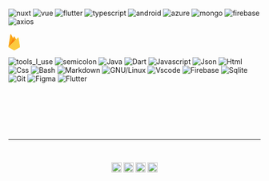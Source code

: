 <br>
<br>
<br>

![nuxt](https://api.iconify.design/logos:nuxt-icon.svg)
![vue](https://api.iconify.design/logos:vue.svg)
![flutter](https://api.iconify.design/logos:flutter.svg)
![typescript](https://api.iconify.design/logos:typescript-icon.svg)
![android](https://api.iconify.design/logos:android-vertical.svg)
![azure](https://api.iconify.design/logos:azure-icon.svg)
![mongo](https://api.iconify.design/logos:mongodb.svg)
![firebase](https://api.iconify.design/logos:firebase.svg)
![axios](https://api.iconify.design/logos:axios.svg)
<br>
<br>
<svg xmlns="http://www.w3.org/2000/svg" width="23.34" height="32" viewBox="0 0 256 351"><defs><filter id="logosFirebase0" width="200%" height="200%" x="-50%" y="-50%" filterUnits="objectBoundingBox"><feGaussianBlur in="SourceAlpha" result="shadowBlurInner1" stdDeviation="17.5"/><feOffset in="shadowBlurInner1" result="shadowOffsetInner1"/><feComposite in="shadowOffsetInner1" in2="SourceAlpha" k2="-1" k3="1" operator="arithmetic" result="shadowInnerInner1"/><feColorMatrix in="shadowInnerInner1" values="0 0 0 0 0 0 0 0 0 0 0 0 0 0 0 0 0 0 0.06 0"/></filter><filter id="logosFirebase1" width="200%" height="200%" x="-50%" y="-50%" filterUnits="objectBoundingBox"><feGaussianBlur in="SourceAlpha" result="shadowBlurInner1" stdDeviation="3.5"/><feOffset dx="1" dy="-9" in="shadowBlurInner1" result="shadowOffsetInner1"/><feComposite in="shadowOffsetInner1" in2="SourceAlpha" k2="-1" k3="1" operator="arithmetic" result="shadowInnerInner1"/><feColorMatrix in="shadowInnerInner1" values="0 0 0 0 0 0 0 0 0 0 0 0 0 0 0 0 0 0 0.09 0"/></filter><path id="logosFirebase2" d="m1.253 280.732l1.605-3.131l99.353-188.518l-44.15-83.475C54.392-1.283 45.074.474 43.87 8.188L1.253 280.732Z"/><path id="logosFirebase3" d="m134.417 148.974l32.039-32.812l-32.039-61.007c-3.042-5.791-10.433-6.398-13.443-.59l-17.705 34.109l-.53 1.744l31.678 58.556Z"/></defs><path fill="#FFC24A" d="m0 282.998l2.123-2.972L102.527 89.512l.212-2.017L58.48 4.358C54.77-2.606 44.33-.845 43.114 6.951L0 282.998Z"/><use fill="#FFA712" fill-rule="evenodd" href="#logosFirebase2"/><use filter="url(#logosFirebase0)" href="#logosFirebase2"/><path fill="#F4BD62" d="m135.005 150.38l32.955-33.75l-32.965-62.93c-3.129-5.957-11.866-5.975-14.962 0L102.42 87.287v2.86l32.584 60.233Z"/><use fill="#FFA50E" fill-rule="evenodd" href="#logosFirebase3"/><use filter="url(#logosFirebase1)" href="#logosFirebase3"/><path fill="#F6820C" d="m0 282.998l.962-.968l3.496-1.42l128.477-128l1.628-4.431l-32.05-61.074z"/><path fill="#FDE068" d="m139.121 347.551l116.275-64.847l-33.204-204.495c-1.039-6.398-8.888-8.927-13.468-4.34L0 282.998l115.608 64.548a24.126 24.126 0 0 0 23.513.005"/><path fill="#FCCA3F" d="M254.354 282.16L221.402 79.218c-1.03-6.35-7.558-8.977-12.103-4.424L1.29 282.6l114.339 63.908a23.943 23.943 0 0 0 23.334.006l115.392-64.355Z"/><path fill="#EEAB37" d="M139.12 345.64a24.126 24.126 0 0 1-23.512-.005L.931 282.015l-.93.983l115.607 64.548a24.126 24.126 0 0 0 23.513.005l116.275-64.847l-.285-1.752l-115.99 64.689Z"/></svg>

![tools_I_use](https://img.shields.io/badge/-%F0%9F%9A%80%20Tools%20I%20use-orange)
![semicolon](https://img.shields.io/badge/-%3A-orange)
![Java](https://img.shields.io/badge/Java-ED8B00?style=flat&logo=java&logoColor=white)
![Dart](https://img.shields.io/badge/Dart-0175C2?style=flat&logo=dart&logoColor=white)
![Javascript](https://img.shields.io/badge/JavaScript-323330?style=flat&logo=javascript&logoColor=F7DF1E)
![Json](https://img.shields.io/badge/json-5E5C5C?style=flat&logo=json&logoColor=white)
![Html](https://img.shields.io/badge/HTML5-E34F26?style=flat&logo=html5&logoColor=white)
![Css](https://img.shields.io/badge/CSS3-1572B6?style=flat&logo=css3&logoColor=white)
![Bash](https://img.shields.io/badge/GNU%20Bash-4EAA25?style=flat&logo=GNU%20Bash&logoColor=white)
![Markdown](https://img.shields.io/badge/Markdown-000000?style=flat&logo=markdown&logoColor=white)
![GNU/Linux](https://img.shields.io/badge/Linux-FCC624?style=flat&logo=linux&logoColor=black)
![Vscode](https://img.shields.io/badge/Visual_Studio_Code-0078D4?style=flat&logo=visual%20studio%20code&logoColor=white)
![Firebase](https://img.shields.io/badge/firebase-ffca28?style=flat&logo=firebase&logoColor=black)
![Sqlite](https://img.shields.io/badge/SQLite-07405E?style=flat&logo=sqlite&logoColor=white)
![Git](https://img.shields.io/badge/GIT-E44C30?style=flat&logo=git&logoColor=white)
![Figma](https://img.shields.io/badge/Figma-F24E1E?style=flat&logo=figma&logoColor=white)
![Flutter](https://img.shields.io/badge/Flutter-02569B?style=flat&logo=flutter&logoColor=white)

<br>
<br>
<br>
<br>
<br>
<hr></hr>
<br>

<p align="center">
<a href="https://twitter.com/gilmorecollins" target="_blank"><img align="center" src="https://cdn.jsdelivr.net/npm/simple-icons@3.0.1/icons/twitter.svg" alt="gilmorecollins" height="20" width="20" /></a>
<a href="https://www.linkedin.com/in/gilmore-collins-0456a3245/" target="_blank"><img align="center" src="https://cdn.jsdelivr.net/npm/simple-icons@3.0.1/icons/linkedin.svg" alt="gilmore collins" height="20" width="20" /></a>
<a href="https://instagram.com/gilmore.collins" target="_blank"><img align="center" src="https://cdn.jsdelivr.net/npm/simple-icons@3.0.1/icons/instagram.svg" alt="Gilmorecollins" height="20" width="20" /></a>
  <a href="https://dev.to/gGilmore-collins" target="_blank"><img align="center" src="https://cdn.jsdelivr.net/npm/simple-icons@3.0.1/icons/dev-dot-to.svg" alt="Gilmorecollins" height="20" width="20" /></a>
</p>
